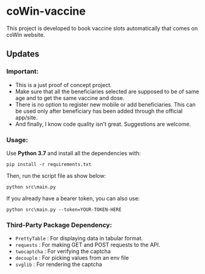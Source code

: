 # coWin-vaccine
This project is developed to book vaccine slots automatically that comes on coWin website. 

## Updates
### Important: 
- This is a just proof of concept project.
- Make sure that all the beneficiaries selected are supposed to be of same age and to get the same vaccine and dose. 
- There is no option to register new mobile or add beneficiaries. This can be used only after beneficiary has been added through the official app/site.
- And finally, I know code quality isn't great. Suggestions are welcome.

### Usage:

Use **Python 3.7** and install all the dependencies with:
```
pip install -r requirements.txt
```

Then, run the script file as show below:
```
python src\main.py
```

If you already have a bearer token, you can also use:
```
python src\main.py --token=YOUR-TOKEN-HERE
```

### Third-Party Package Dependency:
- ```PrettyTable``` : For displaying data in tabular format.
- ```requests``` : For making GET and POST requests to the API.
- ```twocaptcha``` : For verifying the captcha
- ```decouple``` : For picking values from an env file
- ```svglib``` : For rendering the captcha